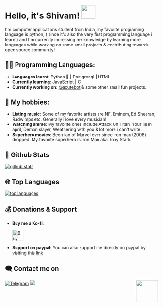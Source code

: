 # Hello, it's Shivam! <img src="https://raw.githubusercontent.com/MartinHeinz/MartinHeinz/master/wave.gif" width="45px">

I'm computer applications student from India, my favorite programing language is python, ( since it's also the very first programming language i learnt) and I'm currently increasing my knowledge by learning more languages while working on some small projects & contributing towards open source community!
## 👨‍💻 Programming Languages:

- **Languages learnt**: Python :snake: **|** Postgresql **|** HTML
- **Currently learning**: JavaScript **|** C
- **Currently working on**: [@acutebot](http://t.me/acutebot) & some other small fun projects.

## 💙 My hobbies:
- **Listing music**: Some of my favorite artists are NF, Eminem, Ed Sheeran, Radwimps etc. Generally i love every musician!
- **Watching anime**: My favorite ones include Attack On Titan, Your lie in april, Demon slayer, Weathering with you & lot more i can't write.
- **Superhero movies**: Been fan of Marvel ever since iron man (2008) dropped. My favorite superhero is Iron Man aka Tony Stark.

##  🐙 **Github Stats**

[![github stats](https://github-readme-stats.vercel.app/api?username=starry69&show_icons=true&theme=radical)](https://github.com/starry69)

## 🌐 **Top Languages**

[![top languages](https://github-readme-stats.vercel.app/api/top-langs/?username=starry69&show_icons=true&theme=radical&layout=compact)](https://github.com/starry69)

## 💰 **Donations & Support**

- **Buy me a Ko-fi**:

    <a href='https://ko-fi.com/starry69' target='_blank'><img height='25' style='border:0px;height:36px;' src='https://az743702.vo.msecnd.net/cdn/kofi1.png?v=a&w=144' border='0' alt='Buy Me a Coffee at ko-fi.com' /></a>

- **Support on paypal**:
    You can also support me directly on paypal by visiting this [link](http://paypal.me/starryrays)
    

## 🗨️ Contact me on


[![Telegram](https://img.shields.io/badge/telegram-1b77FF.svg?style=for-the-badge&logo=telegram)](https://t.me/starryboi)
<a href="https://twitter.com/starry_shivam"><img src="https://img.shields.io/badge/Twitter-blue.svg?style=for-the-badge&logo=twitter"></a> <img src="https://64.media.tumblr.com/34784257378ce2c51675599159735772/tumblr_nd3b8i2gL01sedjuto1_400.gifv" align="right" width="72"/>
